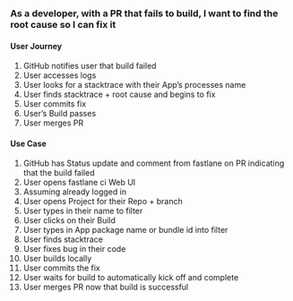 ### As a developer, with a PR that fails to build, I want to find the root cause so I can fix it
#### User Journey
1. GitHub notifies user that build failed
1. User accesses logs
1. User looks for a stacktrace with their App’s processes name
1. User finds stacktrace + root cause and begins to fix
1. User commits fix
1. User’s Build passes
1. User merges PR
#### Use Case
1. GitHub has Status update and comment from fastlane on PR indicating that the build failed
1. User opens fastlane ci Web UI
1. Assuming already logged in
1. User opens Project for their Repo + branch
1. User types in their name to filter
1. User clicks on their Build
1. User types in App package name or bundle id into filter
1. User finds stacktrace
1. User fixes bug in their code
1. User builds locally
1. User commits the fix
1. User waits for build to automatically kick off and complete
1. User merges PR now that build is successful